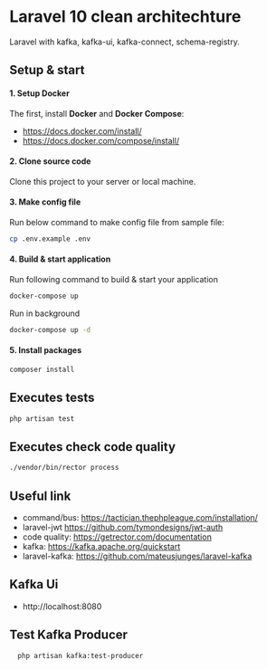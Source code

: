 # Laravel 10 clean architechture

Laravel with kafka, kafka-ui, kafka-connect, schema-registry.

## Setup & start
#### 1. Setup Docker
The first, install **Docker** and **Docker Compose**:

- https://docs.docker.com/install/
- https://docs.docker.com/compose/install/

#### 2. Clone source code

Clone this project to your server or local machine.

#### 3. Make config file

Run below command to make config file from sample file:

```bash
cp .env.example .env
```

#### 4. Build & start application
Run following command to build & start your application

```bash
docker-compose up
```

Run in background

```bash
docker-compose up -d
```

#### 5. Install packages

```bash
composer install
```

## Executes tests
```bash
php artisan test
```

## Executes check code quality
```bash
./vendor/bin/rector process
```

## Useful link
- command/bus: https://tactician.thephpleague.com/installation/
- laravel-jwt https://github.com/tymondesigns/jwt-auth
- code quality: https://getrector.com/documentation
- kafka: https://kafka.apache.org/quickstart
- laravel-kafka: https://github.com/mateusjunges/laravel-kafka

## Kafka Ui
- http://localhost:8080

## Test Kafka Producer 
```bash
  php artisan kafka:test-producer
```
